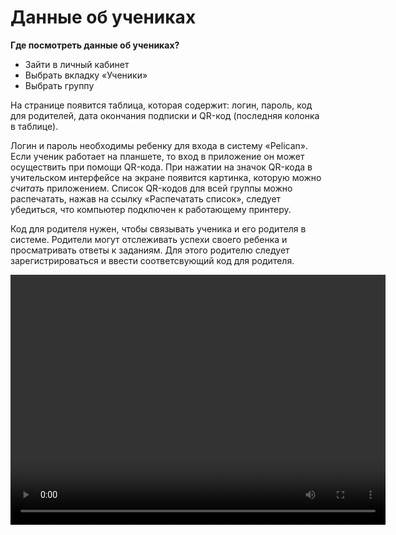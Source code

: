 # Данные об учениках

**Где посмотреть данные об учениках?**

- Зайти в личный кабинет
- Выбрать вкладку «Ученики»
- Выбрать группу


На странице появится таблица, которая содержит: логин, пароль, код для родителей, дата окончания подписки и QR-код (последняя колонка в таблице). 

Логин и пароль необходимы ребенку для входа в систему «Pelican». Если ученик работает на планшете, то вход в приложение он может осуществить при помощи QR-кода. При нажатии на значок QR-кода в учительском интерфейсе на экране появится картинка, которую можно *считать* приложением.  Список QR-кодов для всей группы можно распечатать, нажав на ссылку «Распечатать список», следует убедиться, что компьютер подключен к работающему принтеру.

Код для родителя нужен, чтобы связывать ученика и его родителя в системе. Родители могут отслеживать успехи своего ребенка и просматривать ответы к заданиям. Для этого родителю следует зарегистрироваться и ввести соответсвующий код для родителя. 


<video width="600" height="400" controls=true src="https://s3-eu-west-1.amazonaws.com/edu-prod/video/help_videos/12.mp4" type="video/mp4" />
